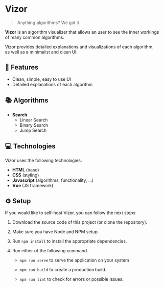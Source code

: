 # Vizor

> Anything algorithms? We got it

**Vizor** is an algorithm visualizer that allows an user to see the inner workings of many common algorithms.

Vizor provides detailed explanations and visualizations of each algorithm, as well as a minimalist and clean UI.

## :house_with_garden: Features

- Clean, simple, easy to use UI
- Detailed explanations of each algorithm

## :books: Algorithms

- **Search**
  - Linear Search
  - Binary Search
  - Jump Search



## :computer: Technologies

Vizor uses the following technologies:

- **HTML** (base)
- **CSS** (styling)
- **Javascript** (algorithms, functionality, …)
- **Vue** (JS framework)

## :gear: Setup

If you would like to self-host Vizor, you can follow the next steps:

1. Download the source code of this project (or clone the repository).

2. Make sure you have Node and NPM setup.

3. Run `npm install` to install the appropriate dependencies.

4. Run either of the following command.

   * `npm run serve` to serve the application on your system

   * `npm run build` to create a production build.
   * `npm run lint` to check for errors or possible issues.


